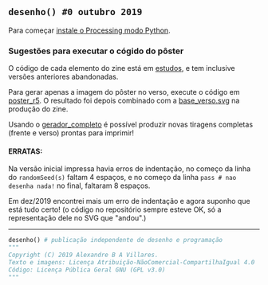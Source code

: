 ## `desenho() #0 outubro 2019`

Para começar [instale o Processing modo Python](https://abav.lugaralgum.com/como-instalar-o-processing-modo-python/).

### Sugestões para executar o cógido do pôster

O código de cada elemento do zine está em [estudos](https://github.com/villares/desenho-sem-argumentos/blob/master/0_outubro_2019/estudos/), e tem inclusive versões anteriores abandonadas.

Para gerar apenas a imagem do pôster no verso, execute o código em [poster_r5](https://github.com/villares/desenho-sem-argumentos/tree/master/0_outubro_2019/estudos/poster_r5). O resultado foi depois combinado com a [base_verso.svg](https://github.com/villares/desenho-sem-argumentos/blob/master/0_outubro_2019/estudos/base_poster.svg) na produção do zine.

Usando o [gerador_completo](https://github.com/villares/desenho-sem-argumentos/blob/master/0_outubro_2019/gerador_completo) é possível produzir novas tiragens completas (frente e verso) prontas para imprimir!


#### ERRATAS:
Na versão inicial impressa havia erros de indentação, no começo da linha do `randomSeed(s)` faltam 4 espaços, e no começo da linha `pass # nao desenha nada!` no final, faltaram 8 espaços. 

Em dez/2019 encontrei mais um erro de indentação e agora suponho que está tudo certo!
(o código no repositório sempre esteve OK, só a representação dele no SVG que "andou".)

---

```python
desenho() # publicação independente de desenho e programação
""" 
Copyright (C) 2019 Alexandre B A Villares.
Texto e imagens: Licença Atribuição-NãoComercial-CompartilhaIgual 4.0
Código: Licença Pública Geral GNU (GPL v3.0)
"""
```

